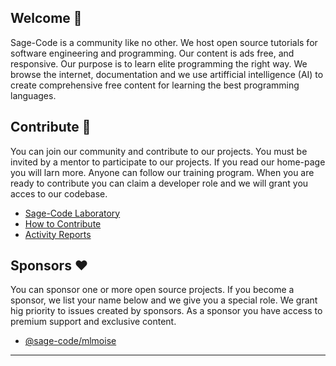 ## Welcome 👋

Sage-Code is a community like no other. We host open source tutorials for software engineering and programming. Our content is ads free, and responsive. Our purpose is to learn elite programming the right way. We browse the internet, documentation and we use artifficial intelligence (AI) to create comprehensive free content for learning the best programming languages.

## Contribute 🎁

You can join our community and contribute to our projects. You must be invited by a mentor to participate to our projects. If you read our home-page you will larn more. Anyone can follow our training program. When you are ready to contribute you can claim a developer role and we will grant you acces to our codebase.

* [Sage-Code Laboratory](http://sagecode.net)
* [How to Contribute](https://github.com/sage-code/.github/tree/main/profile/contribute.md)
* [Activity Reports](https://github.com/sage-code/.github/tree/main/reports/readme.md)

## Sponsors ❤️

You can sponsor one or more open source projects. If you become a sponsor, we list your name below and we give you a special role. We grant hig priority to issues created by sponsors. As a sponsor you have access to premium support and exclusive content.

* [@sage-code/mlmoise](https://github.com/mlmoise)

---
